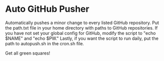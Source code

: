 # Auto GitHub Pusher

Automatically pushes a minor change to every listed GitHub repository. Put the path.txt file in your home directory with paths to GitHub repositories. If you have not set your global config for GitHub, modify the script to "echo $NAME" and "echo $PW." Lastly, if you want the script to run daily, put the path to autopush.sh in the cron.sh file. 

Get all green squares!